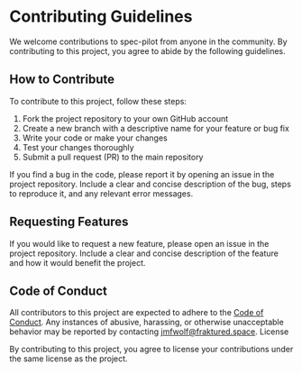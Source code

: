 # Contributing Guidelines

We welcome contributions to spec-pilot from anyone in the community. By contributing to this project, you agree to abide by the following guidelines.
## How to Contribute

To contribute to this project, follow these steps:

  1. Fork the project repository to your own GitHub account
  2. Create a new branch with a descriptive name for your feature or bug fix
  3. Write your code or make your changes
  4. Test your changes thoroughly
  5. Submit a pull request (PR) to the main repository

If you find a bug in the code, please report it by opening an issue in the project repository. Include a clear and concise description of the bug, steps to reproduce it, and any relevant error messages.

## Requesting Features

If you would like to request a new feature, please open an issue in the project repository. Include a clear and concise description of the feature and how it would benefit the project.

## Code of Conduct

All contributors to this project are expected to adhere to the [Code of Conduct](./CODE_OF_CONDUCT.md). Any instances of abusive, harassing, or otherwise unacceptable behavior may be reported by contacting jmfwolf@fraktured.space.
License

By contributing to this project, you agree to license your contributions under the same license as the project.
